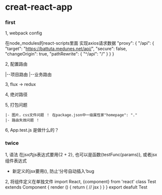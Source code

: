 # creat-react-app

### first
  1, webpack config
   
   在node_modules的react-scripts里面
   实现axios请求数据
    "proxy": {
      "/api": {
        "target": "https://battuta.medunes.net/api/",
        "secure": false,
        "changeOrigin": true,
        "pathRewrite": {
          "^/api": "/"
        }
      }
    }

   2, 配置路由

   |--项目路由
   |--业务路由

   3, flux -> redux

   4, 绝对路径

   5, 打包问题

    |- 图片，css文件问题 ！ 在package.json中一级属性家"homepage": "."
    |- 路由失效问题 ！


  6, App.test.js 是做什么的？

### twice

  1, 语法
  在jsx内js表达式要用{2 + 2}, 也可以是函数{testFunc(params)}, 或者jsx组件表达式<TestFunc src={logo} />
  * 新定义的jsx要用(), 防止‘分号自动插入‘bug

  2, 将组件定义在单独文件
  import React, {component} from 'react'
  class Test extends Component {
    render () {
      return (
        // jsx
      )
    }
  }
  export deafult Test
